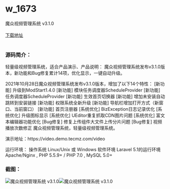 # w_1673
魔众视频管理系统 v3.1.0
<br/></br>
[下载地址](https://www.uuid2.com/1673.html "下载地址")
<br/></br>
<h3>源码简介：</h3>
<p>轻量级视频管理系统，适合产品演示、产品说明：
魔众视频管理系统发布v3.1.0版本，新功能和Bug修复累计14项，优化显示，一键自动升级。<p>
<p>2021年10月28日魔众视频管理系统发布v3.1.0版本，增加了以下14个特性：
[新功能] 升级到ModStart1.4.0
[新功能] 模块任务调度器ScheduleProvider
[新功能] 任务调度器ScheduleProvider
[新功能] 生效首页切换器
[新功能] 增加未安装自动跳转到安装链接
[新功能] 权限系统全新升级
[新功能] 导航栏增加打开方式（新窗口、当前窗口）
[新功能] 首页注册器
[系统优化] BizException日志记录优化
[系统优化] 升级图标显示
[系统优化] UEditor重复抓取CDN图片问题
[系统优化] 富文本编辑器功能优化
[Bug修复] 修复上传组件大文件上传分片问题
[Bug修复] 视频播放次数修正
魔众视频管理系统，轻量级视频管理系统。<p>
<p>演示地址：https://video.demo.tecmz.com/video<p>
<p>运行环境：
操作系统
Linux/Unix 或 Windows
软件环境
Laravel 5.1的运行环境
Apache/Nginx , PHP 5.5.9+ / PHP 7.0 , MySQL 5.0+<p>
<h3>截图：</h3>
<img src="https://www.uuid2.com/wp-content/uploads/img/202111/f1ac4e7870.gif" alt="魔众视频管理系统 v3.1.0"><img src="https://www.uuid2.com/wp-content/uploads/img/202111/f0c79fa847.gif" alt="魔众视频管理系统 v3.1.0">
